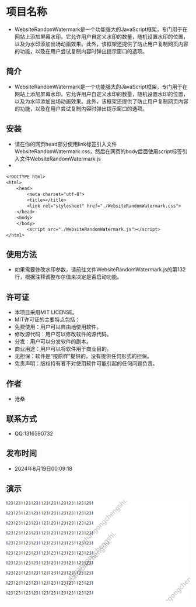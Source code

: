 # 项目名称
- WebsiteRandomWatermark是一个功能强大的JavaScript框架，专门用于在网站上添加屏幕水印。它允许用户自定义水印的数量，随机设置水印的位置，以及为水印添加出场动画效果。此外，该框架还提供了防止用户复制网页内容的功能，以及在用户尝试复制内容时弹出提示窗口的选项。

## 简介
- WebsiteRandomWatermark是一个功能强大的JavaScript框架，专门用于在网站上添加屏幕水印。它允许用户自定义水印的数量，随机设置水印的位置，以及为水印添加出场动画效果。此外，该框架还提供了防止用户复制网页内容的功能，以及在用户尝试复制内容时弹出提示窗口的选项。


## 安装
- 请在你的网页head部分使用link标签引入文件WebsiteRandomWatermark.css，然后在网页的body后面使用script标签引入文件WebsiteRandomWatermark.js
- 
```
<!DOCTYPE html>
<html>
	<head>
		<meta charset="utf-8">
		<title></title>
		<link rel="stylesheet" href="./WebsiteRandomWatermark.css">
	</head>
	<body>
	</body>
		<script src="./WebsiteRandomWatermark.js"></script>
</html>
```

## 使用方法
- 如果需要修改水印参数，请前往文件WebsiteRandomWatermark.js的第132行，根据注释调整布尔值来决定是否启动功能。

## 许可证
- 本项目采用MIT LICENSE。
- MIT许可证的主要特点包括：
- 免费使用：用户可以自由地使用软件。
- 修改源代码：用户可以修改软件的源代码。
- 分发：用户可以分发软件的副本。
- 商业用途：用户可以将软件用于商业目的。
- 无担保：软件是“按原样”提供的，没有提供任何形式的担保。
- 免责声明：版权持有者不对使用软件可能引起的任何问题负责。

## 作者
- 沧桑

## 联系方式
- QQ:1316590732

## 发布时间
- 2024年8月19日00:09:18

## 演示
![Local image](demo.gif)
